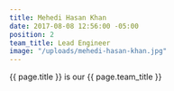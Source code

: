 ```yaml
---
title: Mehedi Hasan Khan
date: 2017-08-08 12:56:00 -05:00
position: 2
team_title: Lead Engineer
image: "/uploads/mehedi-hasan-khan.jpg"
---
```


{{ page.title }} is our {{ page.team_title }}